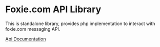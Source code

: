 # Foxie.com API Library

This is standalone library, provides php implementation to interact with foxie.com messaging API.

[Api Documentation](https://apidocs.foxie.net/)


